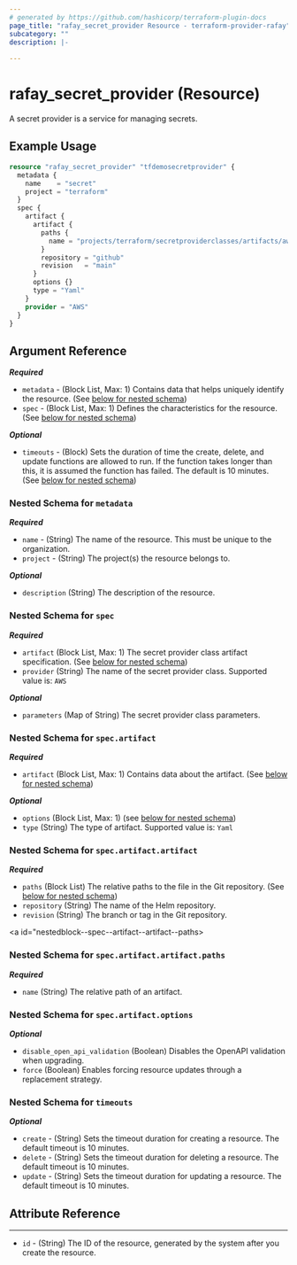 ```yaml
---
# generated by https://github.com/hashicorp/terraform-plugin-docs
page_title: "rafay_secret_provider Resource - terraform-provider-rafay"
subcategory: ""
description: |-
  
---
```


# rafay_secret_provider (Resource)

A secret provider is a service for managing secrets.

## Example Usage

```terraform
resource "rafay_secret_provider" "tfdemosecretprovider" {
  metadata {
    name    = "secret"
    project = "terraform"
  }
  spec {
    artifact {
      artifact {
        paths {
          name = "projects/terraform/secretproviderclasses/artifacts/aws-sample.yaml"
        }
        repository = "github"
        revision   = "main"
      }
      options {}
      type = "Yaml"
    }
    provider = "AWS"
  }
}
```

<!-- schema generated by tfplugindocs -->
## Argument Reference

***Required***

- `metadata` - (Block List, Max: 1) Contains data that helps uniquely identify the resource. (See [below for nested schema](#nestedblock--metadata))
- `spec` - (Block List, Max: 1) Defines the characteristics for the resource. (See [below for nested schema](#nestedblock--spec))

***Optional***

- `timeouts` - (Block) Sets the duration of time the create, delete, and update functions are allowed to run. If the function takes longer than this, it is assumed the function has failed. The default is 10 minutes. (See [below for nested schema](#nestedblock--timeouts))

<a id="nestedblock--metadata"></a>
### Nested Schema for `metadata`

***Required***

- `name` - (String) The name of the resource. This must be unique to the organization.
- `project` - (String) The project(s) the resource belongs to.

***Optional***

- `description` (String) The description of the resource.

<a id="nestedblock--spec"></a>
### Nested Schema for `spec`

***Required***

- `artifact` (Block List, Max: 1) The secret provider class artifact specification. (See [below for nested schema](#nestedblock--spec--artifact))
- `provider` (String) The name of the secret provider class. Supported value is: `AWS`

***Optional***

- `parameters` (Map of String) The secret provider class parameters.


<a id="nestedblock--spec--artifact"></a>
### Nested Schema for `spec.artifact`

***Required***

- `artifact` (Block List, Max: 1) Contains data about the artifact. (See [below for nested schema](#nestedblock--spec--artifact--artifact))

***Optional***

- `options` (Block List, Max: 1) (see [below for nested schema](#nestedblock--spec--artifact--options))
- `type` (String) The type of artifact. Supported value is: `Yaml`

<a id="nestedblock--spec--artifact--artifact"></a>
### Nested Schema for `spec.artifact.artifact`

***Required***

- `paths` (Block List) The relative paths to the file in the Git repository. (See [below for nested schema](#nestedblock--spec--artifact--artifact--paths))
- `repository` (String) The name of the Helm repository.
- `revision` (String) The branch or tag in the Git repository.

<a id="nestedblock--spec--artifact--artifact--paths></a>
### Nested Schema for `spec.artifact.artifact.paths`

***Required***

- `name` (String) The relative path of an artifact.

<a id="nestedblock--spec--artifact--options"></a>
### Nested Schema for `spec.artifact.options`

***Optional***

- `disable_open_api_validation` (Boolean) Disables the OpenAPI validation when upgrading.
- `force` (Boolean) Enables forcing resource updates through a replacement strategy.

<a id="nestedblock--timeouts"></a>
### Nested Schema for `timeouts`

***Optional***

- `create` - (String) Sets the timeout duration for creating a resource. The default timeout is 10 minutes.
- `delete` - (String) Sets the timeout duration for deleting a resource. The default timeout is 10 minutes.
- `update` - (String) Sets the timeout duration for updating a resource. The default timeout is 10 minutes.

## Attribute Reference

---

- `id` - (String) The ID of the resource, generated by the system after you create the resource.
